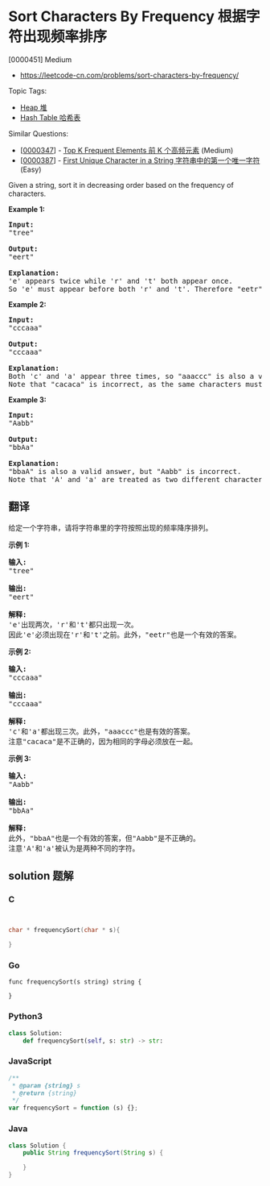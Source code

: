 # Sort Characters By Frequency 根据字符出现频率排序

[0000451] Medium

- https://leetcode-cn.com/problems/sort-characters-by-frequency/

Topic Tags:

- [Heap 堆](https://leetcode-cn.com/tag/heap/)
- [Hash Table 哈希表](https://leetcode-cn.com/tag/hash-table/)

Similar Questions:

- [[0000347](https://leetcode-cn.com/problems/top-k-frequent-elements/)] - [Top K Frequent Elements 前 K 个高频元素](./0000347.top-k-frequent-elements.md) (Medium)
- [[0000387](https://leetcode-cn.com/problems/first-unique-character-in-a-string/)] - [First Unique Character in a String 字符串中的第一个唯一字符](./0000387.first-unique-character-in-a-string.md) (Easy)

Given a string, sort it in decreasing order based on the frequency of characters.

**Example 1:**

<pre><b>Input:</b>
"tree"

<b>Output:</b>
"eert"

<b>Explanation:</b>
'e' appears twice while 'r' and 't' both appear once.
So 'e' must appear before both 'r' and 't'. Therefore "eetr" is also a valid answer.
</pre>

**Example 2:**

<pre><b>Input:</b>
"cccaaa"

<b>Output:</b>
"cccaaa"

<b>Explanation:</b>
Both 'c' and 'a' appear three times, so "aaaccc" is also a valid answer.
Note that "cacaca" is incorrect, as the same characters must be together.
</pre>

**Example 3:**

<pre><b>Input:</b>
"Aabb"

<b>Output:</b>
"bbAa"

<b>Explanation:</b>
"bbaA" is also a valid answer, but "Aabb" is incorrect.
Note that 'A' and 'a' are treated as two different characters.
</pre>

## 翻译

给定一个字符串，请将字符串里的字符按照出现的频率降序排列。

**示例 1:**

<pre><strong>输入:</strong>
"tree"

<strong>输出:</strong>
"eert"

<strong>解释:
</strong>'e'出现两次，'r'和't'都只出现一次。
因此'e'必须出现在'r'和't'之前。此外，"eetr"也是一个有效的答案。
</pre>

**示例 2:**

<pre><strong>输入:</strong>
"cccaaa"

<strong>输出:</strong>
"cccaaa"

<strong>解释:
</strong>'c'和'a'都出现三次。此外，"aaaccc"也是有效的答案。
注意"cacaca"是不正确的，因为相同的字母必须放在一起。
</pre>

**示例 3:**

<pre><strong>输入:</strong>
"Aabb"

<strong>输出:</strong>
"bbAa"

<strong>解释:
</strong>此外，"bbaA"也是一个有效的答案，但"Aabb"是不正确的。
注意'A'和'a'被认为是两种不同的字符。
</pre>

## solution 题解

### C

```c


char * frequencySort(char * s){

}


```

### Go

```golang
func frequencySort(s string) string {

}
```

### Python3

```python
class Solution:
    def frequencySort(self, s: str) -> str:

```

### JavaScript

```javascript
/**
 * @param {string} s
 * @return {string}
 */
var frequencySort = function (s) {};
```

### Java

```java
class Solution {
    public String frequencySort(String s) {

    }
}
```
